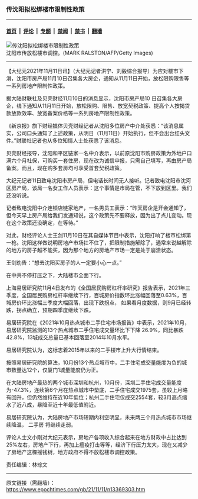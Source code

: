 ### 传沈阳拟松绑楼市限制性政策

---

#### [首页](../../../..?n13369303) &nbsp;|&nbsp; [评论](../../../../../epoch-comment?n13369303) &nbsp;|&nbsp; [专题](../../../../../epoch-special?n13369303) &nbsp;|&nbsp; [禁闻](../../../../../epoch-news?n13369303) &nbsp;|&nbsp; [禁书](../../../../../books?n13369303) &nbsp;|&nbsp; [翻墙](https://github.com/gfw-breaker/nogfw/blob/master/README.md?n13369303)


<div><img alt="传沈阳拟松绑楼市限制性政策" class="attachment-djy_600_400 size-djy_600_400 wp-post-image" src="https://i.epochtimes.com/assets/uploads/2015/09/1308140734022320-600x400.jpg"/>
<div class="caption">
 沈阳市传放松楼市调控。(MARK RALSTON/AFP/Getty Images)
</div></div><hr/><div class="post_content" id="artbody" itemprop="articleBody">
 <!-- article content begin -->
 <p>
  【大纪元2021年11月11日讯】（大纪元记者洪宁、刘毅综合报导）为应对楼市下滑，沈阳市房产局11月10日召集各大房企，通知从11月11日开始，放松限购限售等一系列房地产限制性政策。
 </p>
 <p>
  据大陆财联社及贝壳财经11月10日的消息显示，沈阳市房产局10 日召集各大房企，线下通知从11月11日开始，放松限购、限售、放宽契税政策、提高个人按揭贷款放款效率、放宽备案价格等一系列房地产限制性政策。
 </p>
 <p>
  《新京报》旗下财经媒体贝壳财经记者从沈阳多位房产中介处获悉：“该消息属实，公司口头通知了上述政策，从明日（11月11日）开始执行，但不会出台红头文件。”财联社记者也从多位知情人士处获悉了该消息。
 </p>
 <p>
  贝壳财经报导，沈阳和平区链家一名中介表示，以前原沈阳市购房政策为外地户口满六个月社保，可购买一套住房，现在改为诚信申报，只需自己填写，再由房产局备案。而且，现在购多套房均可享受首套契税政策。
 </p>
 <p>
  大纪元记者11日致电沈阳市房产局，但电话长时间无人接听。记者致电沈阳市沈河区房产局，该局一名女工作人员表示：这个事情是市局在管，不下放到区里。我们还没听说。
 </p>
 <p>
  记者致电沈阳中介连锁店链家地产，一名男员工表示：“昨天房企是开会通知了，但今天早上房产局给我们发通知说，这个政策先不要释放，因为出了点儿变动。现在这个政策还没确定，在等待。”
 </p>
 <p>
  对此，财经评论人士王剑11月10日在其自媒体节目中表示，沈阳打响了楼市松绑第一枪。沈阳这样做说明房地产市场扛不住了，把限制措施解除了，通常来说越解除的地方的房子越不能买，因为那个地方的房地产市场一定是处于崩溃状态。
 </p>
 <p>
  王剑劝告：“想去沈阳买房子的人一定要小心一点。”
 </p>
 <p>
  在中共不停打压之下，大陆楼市全面下行。
 </p>
 <p>
  上海易居研究院11月4日发布的《全国居民购房杠杆率研究》报告表示，2021年三季度，全国居民购房杠杆率继续下行，百城房价指数环比涨幅回落至0.63%，百城房价环比涨幅三季度大幅回落，出现下跌拐点， 如果看月度数据，则9月已经转跌，拐点确立，预期四季度继续下跌。
 </p>
 <p>
  易居研究院在《2021年10月热点城市二手住宅市场报告》中表示，2021年10月，易居研究院监测的13个热点城市二手住宅成交量环比下下降 26.9%，同比暴跌42.8%，13城成交总量已基本回落至2014年10月水平。
 </p>
 <p>
  易居研究院认为，这标志着2015年以来的二手楼市上升大行情结束。
 </p>
 <p>
  按照易居研究院的算法，10月份13个热点城市中，二手住宅成交量能度为负的城市数量达12个，仅厦门1城量能度仍为正。
 </p>
 <p>
  在大陆房地产最热的两个城市深圳和杭州，10月份，深圳二手住宅成交量能度为-47.3%，连续第6个月在热点城市中垫底，二手住宅成交1975套，虽较上月略有回升，但仍然维持在近10年低位；杭州二手住宅仅成交2554套，较3月高点缩水了近八成，暴降至近十年最低值附近。
 </p>
 <p>
  易居研究院认为，大陆房地产市场短期内利空明显，未来两三个月热点城市市场继续降温，
  <ok href="https://www.epochtimes.com/gb/tag/%E4%BA%8C%E6%89%8B%E6%88%BF.html">
   二手房
  </ok>
  将继续走弱。
 </p>
 <p>
  评论人士文小刚对大纪元表示，房地产各项收入综合起来在地方财政中占比达到25%左右，房地产下行，再加上瘟疫打击等等，经济下行压力太大，现在又减少了房地产这棵摇钱树，地方政府不得不放松楼市调控政策。
 </p>
 <p>
  责任编辑：林琮文
 </p>
 <!-- article content end -->
 <div id="below_article_ad">
 </div>
</div>


---

原文链接（需翻墙）：https://www.epochtimes.com/gb/21/11/11/n13369303.htm